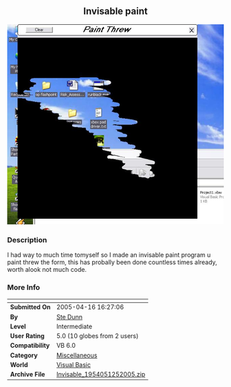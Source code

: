 ﻿<div align="center">

## Invisable paint

<img src="PIC20051251129143680.JPG">
</div>

### Description

I had way to much time tomyself so I made an invisable paint program u paint threw the form, this has probally been done countless times already, worth alook not much code.
 
### More Info
 


<span>             |<span>
---                |---
**Submitted On**   |2005-04-16 16:27:06
**By**             |[Ste Dunn](https://github.com/Planet-Source-Code/PSCIndex/blob/master/ByAuthor/ste-dunn.md)
**Level**          |Intermediate
**User Rating**    |5.0 (10 globes from 2 users)
**Compatibility**  |VB 6\.0
**Category**       |[Miscellaneous](https://github.com/Planet-Source-Code/PSCIndex/blob/master/ByCategory/miscellaneous__1-1.md)
**World**          |[Visual Basic](https://github.com/Planet-Source-Code/PSCIndex/blob/master/ByWorld/visual-basic.md)
**Archive File**   |[Invisable\_1954051252005\.zip](https://github.com/Planet-Source-Code/ste-dunn-invisable-paint__1-63523/archive/master.zip)








